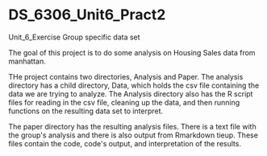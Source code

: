 # DS_6306_Unit6_Pract2
Unit_6_Exercise Group specific data set

The goal of this project is to do some analysis on Housing Sales data from manhattan.

THe project contains two directories, Analysis and Paper. The analysis directory has a child directory, Data, which holds the csv file containing the data we are trying to analyze. The Analysis directory also has the R script files for reading in the csv file, cleaning up the data, and then running functions on the resulting data set to interpret.

The paper directory has the resulting analysis files. There is a text file with the group's analysis and there is also output from Rmarkdown tieup. These files contain the code, code's output, and interpretation of the results.
